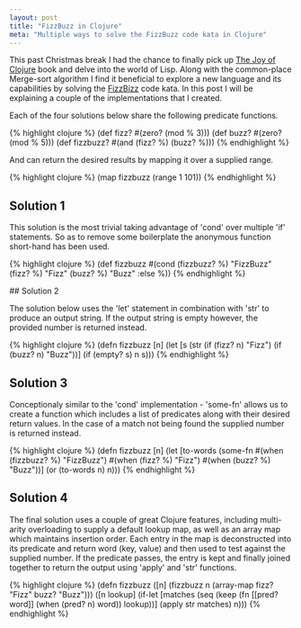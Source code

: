 ```yaml
---
layout: post
title: "FizzBuzz in Clojure"
meta: "Multiple ways to solve the FizzBuzz code kata in Clojure"
---
```


This past Christmas break I had the chance to finally pick up [The Joy of Clojure](https://www.manning.com/books/the-joy-of-clojure) book and delve into the world of Lisp.
Along with the common-place Merge-sort algorithm I find it beneficial to explore a new language and its capabilities by solving the [FizzBizz](http://rosettacode.org/wiki/FizzBuzz) code kata.
In this post I will be explaining a couple of the implementations that I created.
<!--more-->

Each of the four solutions below share the following predicate functions.

{% highlight clojure %}
(def fizz? #(zero? (mod % 3)))
(def buzz? #(zero? (mod % 5)))
(def fizzbuzz? #(and (fizz? %) (buzz? %)))
{% endhighlight %}

And can return the desired results by mapping it over a supplied range.

{% highlight clojure %}
(map fizzbuzz (range 1 101))
{% endhighlight %}

## Solution 1

This solution is the most trivial taking advantage of 'cond' over multiple 'if' statements.
So as to remove some boilerplate the anonymous function short-hand has been used.

{% highlight clojure %}
(def fizzbuzz
  #(cond
    (fizzbuzz? %) "FizzBuzz"
    (fizz? %) "Fizz"
    (buzz? %) "Buzz"
    :else %))
{% endhighlight %}

## Solution 2

The solution below uses the 'let' statement in combination with 'str' to produce an output string.
If the output string is empty however, the provided number is returned instead.

{% highlight clojure %}
(defn fizzbuzz [n]
  (let [s (str (if (fizz? n) "Fizz") (if (buzz? n) "Buzz"))]
    (if (empty? s) n s)))
{% endhighlight %}

## Solution 3

Conceptionaly similar to the 'cond' implementation - 'some-fn' allows us to create a function which includes a list of predicates along with their desired return values.
In the case of a match not being found the supplied number is returned instead.

{% highlight clojure %}
(defn fizzbuzz [n]
  (let [to-words (some-fn #(when (fizzbuzz? %) "FizzBuzz")
                          #(when (fizz? %) "Fizz")
                          #(when (buzz? %) "Buzz"))]
    (or (to-words n) n)))
{% endhighlight %}

## Solution 4

The final solution uses a couple of great Clojure features, including multi-arity overloading to supply a default lookup map, as well as an array map which maintains insertion order.
Each entry in the map is deconstructed into its predicate and return word (key, value) and then used to test against the supplied number.
If the predicate passes, the entry is kept and finally joined together to return the output using 'apply' and  'str' functions.

{% highlight clojure %}
(defn fizzbuzz
  ([n] (fizzbuzz n (array-map fizz? "Fizz" buzz? "Buzz")))
  ([n lookup]
    (if-let [matches (seq (keep (fn [[pred? word]] (when (pred? n) word)) lookup))]
      (apply str matches)
      n)))
{% endhighlight %}
